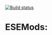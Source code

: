 [![Build status](https://ci.appveyor.com/api/projects/status/28inos9sx6odmo5i?svg=true)](https://ci.appveyor.com/project/nooperation/esemods)

# ESEMods:
